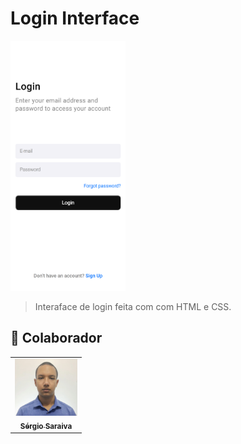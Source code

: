 # Login Interface

<img src="./assets/screenshot.png" alt="interface screenshot" height="400px">

> Interaface de login feita com com HTML e CSS.


## 🤝 Colaborador

<table>
  <tr>
    <td align="center">
      <a href="https://www.linkedin.com/in/sergiosaraivasilva/">
        <img src="./assets/sergio.jpg" width="100px;" alt="Foto do Sérgio Saravia no GitHub"/><br>
        <sub>
          <b>Sérgio Saraiva</b>
        </sub>
      </a>
    </td>

</table>
